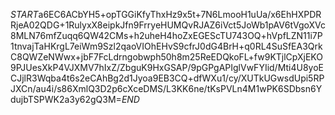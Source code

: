 $START$a6EC6ACbYH5+opTGGiKfyThxHz9x5t+7N6LmooH1uUa/x6EhHXPDRRjeA02QDG+1RulyxX8eipkJfn9FrryeHUMQvRJAZ6iVct5JoWb1pAV6tVgoXVc8MLN76mfZuqq6QW42CMs+h2uheH4hoZxEGEScTU743OQ+hVpfLZN11i7P1tnvajTaHKrgL7eiWm9Szl2qaoVIOhEHvS9cfrJ0dG4BrH+q0RL4SuSfEA3QrkC8QWZeNWwx+jbF7FcLdrngobwph50h8m25ReEDQkoFL+fw9KTjlCpXjEKO9PJUesXkP4VJXMV7hIxZ/ZbguK9HxGSAP/9pGPgAPIglVwFYIid/Mti4U8yoECJjlR3Wqba4t6s2eCAhBg2d1Jyoa9EB3CQ+dfWXu1/cy/XUTkUGwsdUpi5RPJXCn/au4i/s86XmlQ3D2p6cXceDMS/L3KK6ne/tKsPVLn4M1wPK6SDbsn6YdujbTSPWK2a3y62gQ3M=$END$